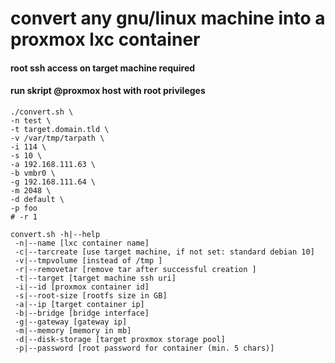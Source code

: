 # convert any gnu/linux machine into a proxmox lxc container #

#### root ssh access on target machine required ##### 
#### run skript @proxmox host with root privileges ##### 

```
./convert.sh \
-n test \
-t target.domain.tld \
-v /var/tmp/tarpath \
-i 114 \
-s 10 \
-a 192.168.111.63 \
-b vmbr0 \
-g 192.168.111.64 \
-m 2048 \
-d default \
-p foo
# -r 1 
```

```
convert.sh -h|--help
 -n|--name [lxc container name]
 -c|--tarcreate [use target machine, if not set: standard debian 10]
 -v|--tmpvolume [instead of /tmp ]
 -r|--removetar [remove tar after successful creation ]
 -t|--target [target machine ssh uri]
 -i|--id [proxmox container id]
 -s|--root-size [rootfs size in GB]
 -a|--ip [target container ip]
 -b|--bridge [bridge interface]
 -g|--gateway [gateway ip]
 -m|--memory [memory in mb]
 -d|--disk-storage [target proxmox storage pool]
 -p|--password [root password for container (min. 5 chars)]
```
